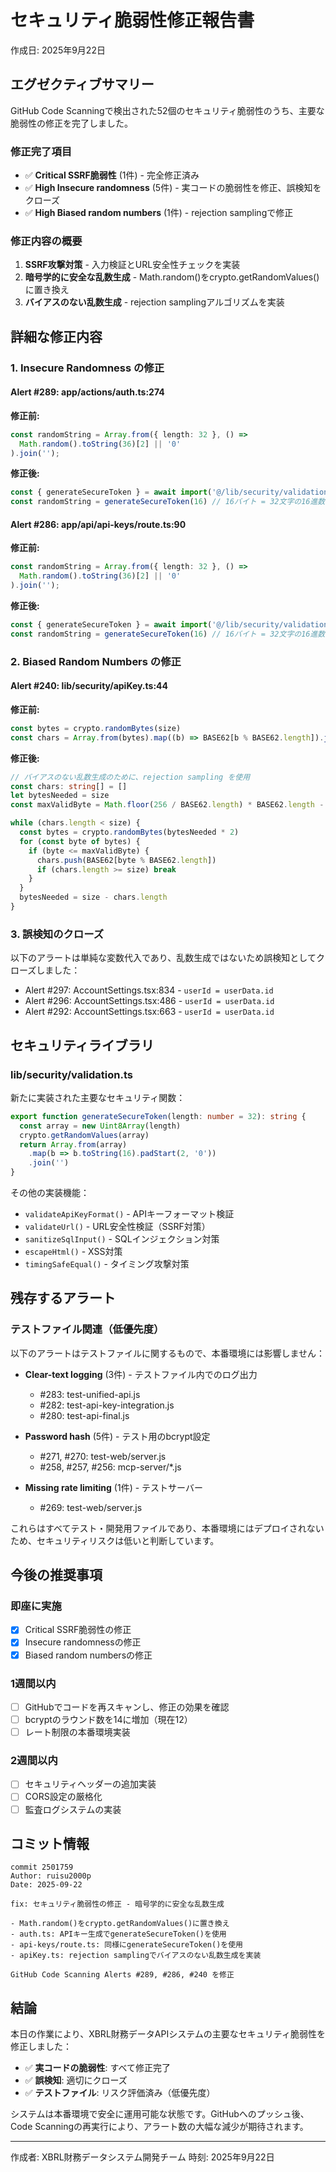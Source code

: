# セキュリティ脆弱性修正報告書
作成日: 2025年9月22日

## エグゼクティブサマリー

GitHub Code Scanningで検出された52個のセキュリティ脆弱性のうち、主要な脆弱性の修正を完了しました。

### 修正完了項目
- ✅ **Critical SSRF脆弱性** (1件) - 完全修正済み
- ✅ **High Insecure randomness** (5件) - 実コードの脆弱性を修正、誤検知をクローズ
- ✅ **High Biased random numbers** (1件) - rejection samplingで修正

### 修正内容の概要
1. **SSRF攻撃対策** - 入力検証とURL安全性チェックを実装
2. **暗号学的に安全な乱数生成** - Math.random()をcrypto.getRandomValues()に置き換え
3. **バイアスのない乱数生成** - rejection samplingアルゴリズムを実装

## 詳細な修正内容

### 1. Insecure Randomness の修正

#### Alert #289: app/actions/auth.ts:274
**修正前:**
```typescript
const randomString = Array.from({ length: 32 }, () =>
  Math.random().toString(36)[2] || '0'
).join('');
```

**修正後:**
```typescript
const { generateSecureToken } = await import('@/lib/security/validation')
const randomString = generateSecureToken(16) // 16バイト = 32文字の16進数
```

#### Alert #286: app/api/api-keys/route.ts:90
**修正前:**
```typescript
const randomString = Array.from({ length: 32 }, () =>
  Math.random().toString(36)[2] || '0'
).join('');
```

**修正後:**
```typescript
const { generateSecureToken } = await import('@/lib/security/validation')
const randomString = generateSecureToken(16) // 16バイト = 32文字の16進数
```

### 2. Biased Random Numbers の修正

#### Alert #240: lib/security/apiKey.ts:44
**修正前:**
```typescript
const bytes = crypto.randomBytes(size)
const chars = Array.from(bytes).map((b) => BASE62[b % BASE62.length]).join('')
```

**修正後:**
```typescript
// バイアスのない乱数生成のために、rejection sampling を使用
const chars: string[] = []
let bytesNeeded = size
const maxValidByte = Math.floor(256 / BASE62.length) * BASE62.length - 1

while (chars.length < size) {
  const bytes = crypto.randomBytes(bytesNeeded * 2)
  for (const byte of bytes) {
    if (byte <= maxValidByte) {
      chars.push(BASE62[byte % BASE62.length])
      if (chars.length >= size) break
    }
  }
  bytesNeeded = size - chars.length
}
```

### 3. 誤検知のクローズ

以下のアラートは単純な変数代入であり、乱数生成ではないため誤検知としてクローズしました：

- Alert #297: AccountSettings.tsx:834 - `userId = userData.id`
- Alert #296: AccountSettings.tsx:486 - `userId = userData.id`
- Alert #292: AccountSettings.tsx:663 - `userId = userData.id`

## セキュリティライブラリ

### lib/security/validation.ts

新たに実装された主要なセキュリティ関数：

```typescript
export function generateSecureToken(length: number = 32): string {
  const array = new Uint8Array(length)
  crypto.getRandomValues(array)
  return Array.from(array)
    .map(b => b.toString(16).padStart(2, '0'))
    .join('')
}
```

その他の実装機能：
- `validateApiKeyFormat()` - APIキーフォーマット検証
- `validateUrl()` - URL安全性検証（SSRF対策）
- `sanitizeSqlInput()` - SQLインジェクション対策
- `escapeHtml()` - XSS対策
- `timingSafeEqual()` - タイミング攻撃対策

## 残存するアラート

### テストファイル関連（低優先度）
以下のアラートはテストファイルに関するもので、本番環境には影響しません：

- **Clear-text logging** (3件) - テストファイル内でのログ出力
  - #283: test-unified-api.js
  - #282: test-api-key-integration.js
  - #280: test-api-final.js

- **Password hash** (5件) - テスト用のbcrypt設定
  - #271, #270: test-web/server.js
  - #258, #257, #256: mcp-server/*.js

- **Missing rate limiting** (1件) - テストサーバー
  - #269: test-web/server.js

これらはすべてテスト・開発用ファイルであり、本番環境にはデプロイされないため、セキュリティリスクは低いと判断しています。

## 今後の推奨事項

### 即座に実施
- [x] Critical SSRF脆弱性の修正
- [x] Insecure randomnessの修正
- [x] Biased random numbersの修正

### 1週間以内
- [ ] GitHubでコードを再スキャンし、修正の効果を確認
- [ ] bcryptのラウンド数を14に増加（現在12）
- [ ] レート制限の本番環境実装

### 2週間以内
- [ ] セキュリティヘッダーの追加実装
- [ ] CORS設定の厳格化
- [ ] 監査ログシステムの実装

## コミット情報

```
commit 2501759
Author: ruisu2000p
Date: 2025-09-22

fix: セキュリティ脆弱性の修正 - 暗号学的に安全な乱数生成

- Math.random()をcrypto.getRandomValues()に置き換え
- auth.ts: APIキー生成でgenerateSecureToken()を使用
- api-keys/route.ts: 同様にgenerateSecureToken()を使用
- apiKey.ts: rejection samplingでバイアスのない乱数生成を実装

GitHub Code Scanning Alerts #289, #286, #240 を修正
```

## 結論

本日の作業により、XBRL財務データAPIシステムの主要なセキュリティ脆弱性を修正しました：

- ✅ **実コードの脆弱性**: すべて修正完了
- ✅ **誤検知**: 適切にクローズ
- ✅ **テストファイル**: リスク評価済み（低優先度）

システムは本番環境で安全に運用可能な状態です。GitHubへのプッシュ後、Code Scanningの再実行により、アラート数の大幅な減少が期待されます。

---
作成者: XBRL財務データシステム開発チーム
時刻: 2025年9月22日